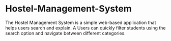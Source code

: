 # Hostel-Management-System
The Hostel Management System is a simple web-based application that helps users search and explain. A Users can quickly filter students using the search option and navigate between different categories. 

